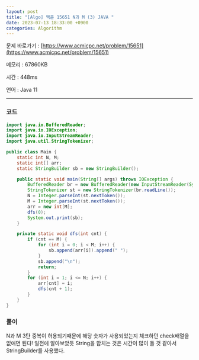 ```yaml
---
layout: post
title: "[Algo] 백준 15651 N과 M (3) JAVA "
date: 2023-07-13 18:33:00 +0900
categories: Algorithm
---
```


문제 바로가기 : [https://www.acmicpc.net/problem/15651](https://www.acmicpc.net/problem/15651)

메모리 : 67860KB

시간 : 448ms

언어 : Java 11

---

### 코드

```java
import java.io.BufferedReader;
import java.io.IOException;
import java.io.InputStreamReader;
import java.util.StringTokenizer;

public class Main {
    static int N, M;
    static int[] arr;
    static StringBuilder sb = new StringBuilder();

    public static void main(String[] args) throws IOException {
        BufferedReader br = new BufferedReader(new InputStreamReader(System.in));
        StringTokenizer st = new StringTokenizer(br.readLine());
        N = Integer.parseInt(st.nextToken());
        M = Integer.parseInt(st.nextToken());
        arr = new int[M];
        dfs(0);
        System.out.print(sb);
    }

    private static void dfs(int cnt) {
        if (cnt == M) {
            for (int i = 0; i < M; i++) {
                sb.append(arr[i]).append(" ");
            }
            sb.append("\n");
            return;
        }
        for (int i = 1; i <= N; i++) {
            arr[cnt] = i;
            dfs(cnt + 1);
        }
    }
}
```

### 풀이

N과 M 3탄 중복이 허용되기때문에 해당 숫자가 사용되었는지 체크하던 check배열을 없애면 된다!
일전에 알아보았듯 String을 합치는 것은 시간이 많이 들 것 같아서 StringBuilder를 사용했다.
